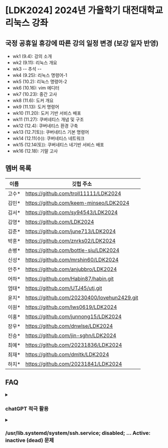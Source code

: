 # [LDK2024] 2024년 가을학기 대전대학교 리눅스 강좌

## 국정 공휴일 휴강에 따른 강의 일정 변경 (보강 일자 반영) 
* wk1 (9.4): 강의 소개
* wk2 (9.11): 리눅스 개요
* wk3   -- 추석 --
* wk4 (9.25): 리눅스 명령어-1
* wk5 (10.2): 리눅스 명령어-2
* wk6 (10.16): vim 에디터
* wk7 (10.23): 중간 고사
* wk8 (11.6): 도커 개요
* wk9 (11.13): 도커 명령어
* wk10 (11.20): 도커 기반 서비스 배포
* wk11 (11.27): 쿠버네티스 개념 및 구조
* wk12 (12.4): 쿠버네티스 환경 구축
* wk13 (12.7(토)): 쿠버네티스 기본 명령어
* wk14 (12.11(수)): 쿠버네티스 네트워크
* wk15 (12.14(토)): 쿠버네티스 네기반 서비스 배포
* wk16 (12.18): 기말 고사


## 멤버 목록

|이름|깃헙 주소|
|------|---|
|고수*	|https://github.com/troll11111/LDK2024 |
|김민*	|https://github.com/keem-minseo/LDK2024 |
|김서*	|https://github.com/sy94543/LDK2024 |
|김영*	|https://github.com/LDK2024 |
|김준*	|https://github.com/june713/LDK2024 |
|박훈*	|https://github.com/znrks02/LDK2024 |
|손병*	|https://github.com/bottle-siu/LDK2024 |
|신성*	|https://github.com/mrshin60/LDK2024 |
|안주*	|https://github.com/anjubbro/LDK2024 |
|어하*	|https://github.com/Habin87/habin.git |
|엄태*	|https://github.com/UTJ45/utj.git |
|윤지*	|https://github.com/20230400/lovehun2429.git |
|이원*	|https://github.com/lws0619/LDK2024 |
|이홍*	|https://github.com/junnong15/LDK2024 |
|장우*	|https://github.com/dnwlse/LDK2024 |
|진승*	|https://github.com/jin-sghn/LDK2024 |
|최예*	|https://github.com/20231836/LDK2024 |
|최재*	|https://github.com/dmltk/LDK2024 |
|하지*	|https://github.com/20231841/LDK2024 |

## FAQ

<details oepn>
<summary><h3> chatGPT 적극 활용</h3></summary>
질문이 생기면 chatGPT에게 물어보고 직접 해결하도록 노력해보세요. 
chatGPT 활용 기술은 실무에 꼭 필요한 기술입니다. 

</details>


<details close>
<summary><h3> /usr/lib.systemd/system/ssh.service; disabled; ... Active: inactive (dead)  문제 </h3></summary>
강의 자료의 설치 순서 대로 "Install OpenSSH server" 체크 하여 ssh 서버를 설치했다는 가정하에
먼저 ssh을 실행시킴: sudo systemctl start ssh
부팅시 자동 실행되도록 설정: sudo systemctl enable ssh


</details>

